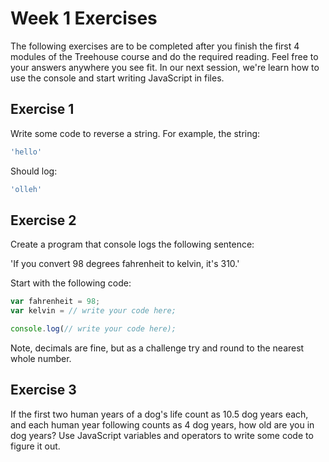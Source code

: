 # Week 1 Exercises
The following exercises are to be completed after you finish the first 4 modules of the Treehouse course and do the required reading. Feel free to your answers anywhere you see fit. In our next session, we're learn how to use the console and start writing JavaScript in files.

## Exercise 1
Write some code to reverse a string. For example, the string:

```js
'hello'
```

Should log:

```js
'olleh'
```

## Exercise 2
Create a program that console logs the following sentence:

'If you convert 98 degrees fahrenheit to kelvin, it's 310.'

Start with the following code:

```js
var fahrenheit = 98;
var kelvin = // write your code here;

console.log(// write your code here);
```

Note, decimals are fine, but as a challenge try and round to the nearest whole number.

## Exercise 3
If the first two human years of a dog's life count as 10.5 dog years each, and each human year following counts as 4 dog years, how old are you in dog years? Use JavaScript variables and operators to write some code to figure it out.
